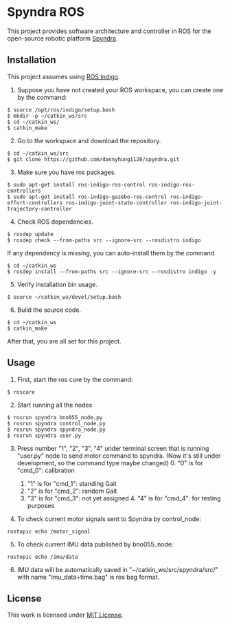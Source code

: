 # Spyndra ROS
This project provides software architecture and controller in ROS for the open-source robotic platform <a href="http://www.creativemachineslab.com/spyndra.html">Spyndra</a>.

## Installation
This project assumes using <a href="http://wiki.ros.org/indigo/Installation/Ubuntu">ROS Indigo</a>.

1. Suppose you have not created your ROS workspace, you can create one by the command:
```
$ source /opt/ros/indigo/setup.bash
$ mkdir -p ~/catkin_ws/src
$ cd ~/catkin_ws/
$ catkin_make
```

2. Go to the workspace and download the repository.
```
$ cd ~/catkin_ws/src
$ git clone https://github.com/dannyhung1128/spyndra.git
```

3. Make sure you have ros packages.
```
$ sudo apt-get install ros-indigo-ros-control ros-indigo-ros-controllers
$ sudo apt-get install ros-indigo-gazebo-ros-control ros-indigo-effort-controllers ros-indigo-joint-state-controller ros-indigo-joint-trajectory-controller
```

4. Check ROS dependencies.
```
$ rosdep update
$ rosdep check --from-paths src --ignore-src --rosdistro indigo
```
   If any dependency is missing, you can auto-install them by the command
```
$ cd ~/catkin_ws
$ rosdep install --from-paths src --ignore-src --rosdistro indigo -y
```

5. Verify installation bin usage.
```
$ source ~/catkin_ws/devel/setup.bash
```

6. Build the source code.
```
$ cd ~/catkin_ws
$ catkin_make
```

After that, you are all set for this project.

## Usage
1. First, start the ros core by the command:
```
$ roscore
```

2. Start running all the nodes
```
$ rosrun spyndra bno055_node.py
$ rosrun spyndra control_node.py
$ rosrun spyndra spyndra_node.py
$ rosrun spyndra user.py
```

3. Press number "1", "2", "3", "4" under terminal screen that is running "user.py" node to send motor command to spyndra. (Now it's still under development, so the command type maybe changed)
	0. "0" is for "cmd_0": calibration
	1. "1" is for "cmd_1": standing Gait
	2. "2" is for "cmd_2": random Gait
	3. "3" is for "cmd_3": not yet assigned
    	4. "4" is for "cmd_4": for testing purposes

4. To check current motor signals sent to Spyndra by control_node:
```
rostopic echo /motor_signal
```

5. To check current IMU data published by bno055_node:
```
rostopic echo /imu/data
```

6. IMU data will be automatically saved in "~/catkin_ws/src/spyndra/src/" with name "imu_data+time.bag" is ros bag format.

## License

This work is licensed under <a href="https://opensource.org/licenses/MIT">MIT License</a>.
